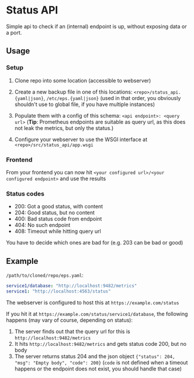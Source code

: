 # Status API
Simple api to check if an (internal) endpoint is up, without exposing data or a port.

## Usage

### Setup
1. Clone repo into some location (accessible to webserver)
2. Create a new backup file in one of this locations: `<repo>/status_api.{yaml|json}`, `/etc/eps.{yaml|json}`
    (used in that order, you obviously shouldn't use to global file, if you have multiple instances)
3. Populate them with a config of this schema: `<api endpoint>: <query url>`
    (**Tip**: Prometheus endpoints are suitable as query url, as this does not leak the metrics, but only the status.)

4. Configure your webserver to use the WSGI interface at `<repo>/src/status_api/app.wsgi`

### Frontend
From your frontend you can now hit `<your configured url>/<your configured endpoint>` and use the results

### Status codes
- 200: Got a good status, with content
- 204: Good status, but no content
- 400: Bad status code from endpoint
- 404: No such endpoint
- 408: Timeout while hitting query url

You have to decide which ones are bad for (e.g. 203 can be bad or good)

## Example
`/path/to/cloned/repo/eps.yaml`:
```yaml
service1/database: "http://localhost:9482/metrics"
service1: "http://localhost:4563/status"
```

The webserver is configured to host this at `https://example.com/status`

If you hit it at `https://example.com/status/service1/database`, the following happens
    (may vary of course, depending on status):

1. The server finds out that the query url for this is `http://localhost:9482/metrics`
2. It hits `http://localhost:9482/metrics` and gets status code 200, but no body
3. The server returns status 204 and the json object `{"status": 204, "msg": "Empty body", "code": 200}`
    (`code` is not defined when a timeout happens or the endpoint does not exist, you should handle that case)
